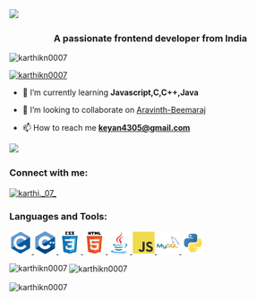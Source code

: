   <img src="https://readme-typing-svg.herokuapp.com/?font=Righteous&size=35&center=true&vCenter=true&width=500&height=70&duration=4000&lines=Hi+There!+👋;+I'm+Aravinth+🚀...+!;" />
<h3 align="center">A passionate frontend developer from India</h3>

<p align="left"> <img src="https://komarev.com/ghpvc/?username=karthikn0007&label=Profile%20views&color=0e75b6&style=flat" alt="karthikn0007" /> </p>

<p align="left"> <a href="https://github.com/ryo-ma/github-profile-trophy"><img src="https://github-profile-trophy.vercel.app/?username=karthikn0007" alt="karthikn0007" /></a> </p>

- 🌱 I’m currently learning **Javascript,C,C++,Java**

- 👯 I’m looking to collaborate on [Aravinth-Beemaraj](https://github.com/Aravinth-Beemaraj/Javascripts-projects-.git)

- 📫 How to reach me **keyan4305@gmail.com**
<img src="https://cdna.artstation.com/p/assets/images/images/028/102/058/original/pixel-jeff-matrix-s.gif?1593487263 ">
<h3 align="left">Connect with me:</h3>
<p align="left">
<a href="https://instagram.com/karthi._07_" target="blank"><img align="center" src="https://raw.githubusercontent.com/rahuldkjain/github-profile-readme-generator/master/src/images/icons/Social/instagram.svg" alt="karthi._07_" height="30" width="40" /></a>
</p>

<h3 align="left">Languages and Tools:</h3>
<p align="left"> <a href="https://www.cprogramming.com/" target="_blank" rel="noreferrer"> <img src="https://raw.githubusercontent.com/devicons/devicon/master/icons/c/c-original.svg" alt="c" width="40" height="40"/> </a> <a href="https://www.w3schools.com/cpp/" target="_blank" rel="noreferrer"> <img src="https://raw.githubusercontent.com/devicons/devicon/master/icons/cplusplus/cplusplus-original.svg" alt="cplusplus" width="40" height="40"/> </a> <a href="https://www.w3schools.com/css/" target="_blank" rel="noreferrer"> <img src="https://raw.githubusercontent.com/devicons/devicon/master/icons/css3/css3-original-wordmark.svg" alt="css3" width="40" height="40"/> </a> <a href="https://www.w3.org/html/" target="_blank" rel="noreferrer"> <img src="https://raw.githubusercontent.com/devicons/devicon/master/icons/html5/html5-original-wordmark.svg" alt="html5" width="40" height="40"/> </a> <a href="https://www.java.com" target="_blank" rel="noreferrer"> <img src="https://raw.githubusercontent.com/devicons/devicon/master/icons/java/java-original.svg" alt="java" width="40" height="40"/> </a> <a href="https://developer.mozilla.org/en-US/docs/Web/JavaScript" target="_blank" rel="noreferrer"> <img src="https://raw.githubusercontent.com/devicons/devicon/master/icons/javascript/javascript-original.svg" alt="javascript" width="40" height="40"/> </a> <a href="https://www.mysql.com/" target="_blank" rel="noreferrer"> <img src="https://raw.githubusercontent.com/devicons/devicon/master/icons/mysql/mysql-original-wordmark.svg" alt="mysql" width="40" height="40"/> </a> <a href="https://www.python.org" target="_blank" rel="noreferrer"> <img src="https://raw.githubusercontent.com/devicons/devicon/master/icons/python/python-original.svg" alt="python" width="40" height="40"/> </a> </p>

<p><img align="left" src="https://github-readme-stats.vercel.app/api/top-langs?username=karthikn0007&show_icons=true&locale=en&layout=compact" alt="karthikn0007" /></p>

<p>&nbsp;<img align="center" src="https://github-readme-stats.vercel.app/api?username=karthikn0007&show_icons=true&locale=en" alt="karthikn0007" /></p>

<p><img align="center" src="https://github-readme-streak-stats.herokuapp.com/?user=karthikn0007&" alt="karthikn0007" /></p>
